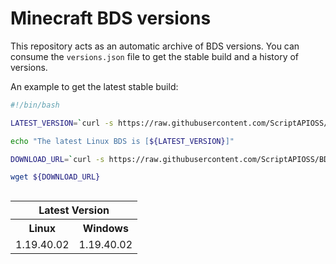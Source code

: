 # Minecraft BDS versions

This repository acts as an automatic archive of BDS versions.
You can consume the `versions.json` file to get the stable build
and a history of versions.

An example to get the latest stable build:

```bash
#!/bin/bash

LATEST_VERSION=`curl -s https://raw.githubusercontent.com/ScriptAPIOSS/BDS-Versions/main/versions.json | jq -r '.linux.stable'`

echo "The latest Linux BDS is [${LATEST_VERSION}]"

DOWNLOAD_URL=`curl -s https://raw.githubusercontent.com/ScriptAPIOSS/BDS-Versions/main/linux/${LATEST_VERSION}.json | jq -r '.download_url'`

wget ${DOWNLOAD_URL}
```
<table align="right">
  <tr><th colspan=2><strong>Latest Version</strong></th></tr>
  <tr><th><strong>Linux</strong></th><th><strong>Windows</strong></th></tr>
  <tr><td>1.19.40.02</td><td>1.19.40.02</td></tr>
</table>
